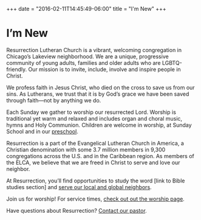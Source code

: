 +++
date = "2016-02-11T14:45:49-06:00"
title = "I'm New"
+++

# I’m New

Resurrection Lutheran Church is a vibrant, welcoming congregation in Chicago’s Lakeview neighborhood. We are a unique, progressive community of young adults, families and older adults who are LGBTQ-friendly. Our mission is to invite, include, involve and inspire people in Christ.

We profess faith in Jesus Christ, who died on the cross to save us from our sins. As Lutherans, we trust that it is by God’s grace we have been saved through faith—not by anything we do.

Each Sunday we gather to worship our resurrected Lord. Worship is traditional yet warm and relaxed and includes organ and choral music, hymns and Holy Communion. Children are welcome in worship, at Sunday School and in our [preschool](/preschool).

Resurrection is a part of the Evangelical Lutheran Church in America, a Christian denomination with some 3.7 million members in 9,300 congregations across the U.S. and in the Caribbean region. As members of the ELCA, we believe that we are freed in Christ to serve and love our neighbor. 

At Resurrection, you’ll find opportunities to study the word [link to Bible studies section] and [serve our local and global neighbors](/in-the-community).

Join us for worship! For service times, [check out out the worship page](/worship).

Have questions about Resurrection? [Contact our pastor](mailto:kfaulstich@rlclakeview.com).

